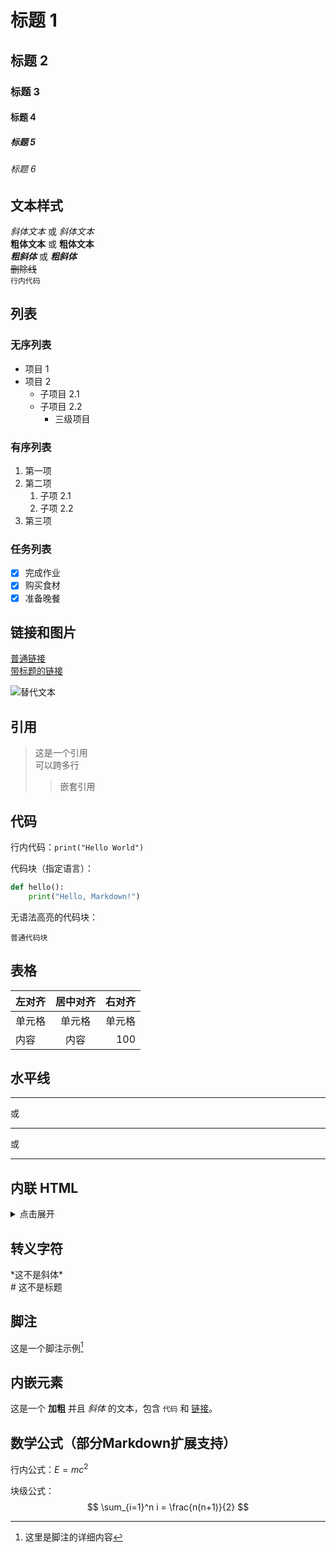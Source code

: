 # 标题 1
## 标题 2
### 标题 3
#### 标题 4
##### 标题 5
###### 标题 6

## 文本样式

*斜体文本* 或 _斜体文本_  
**粗体文本** 或 __粗体文本__  
***粗斜体*** 或 ___粗斜体___  
~~删除线~~  
`行内代码`

## 列表

### 无序列表
- 项目 1
- 项目 2
  - 子项目 2.1
  - 子项目 2.2
    - 三级项目

### 有序列表
1. 第一项
2. 第二项
   1. 子项 2.1
   2. 子项 2.2
3. 第三项

### 任务列表
- [x] 完成作业
- [x] 购买食材
- [x] 准备晚餐

## 链接和图片

[普通链接](https://example.com)  
[带标题的链接](https://example.com "示例网站")  

![替代文本](https://example.com/image.jpg "图片标题")  

## 引用

> 这是一个引用  
> 可以跨多行
>
> > 嵌套引用

## 代码

行内代码：`print("Hello World")`

代码块（指定语言）：
```python
def hello():
    print("Hello, Markdown!")
```

无语法高亮的代码块：
```
普通代码块
```

## 表格

| 左对齐 | 居中对齐 | 右对齐 |
|:-------|:--------:|-------:|
| 单元格 |  单元格  | 单元格 |
| 内容   |  内容    |   100  |

## 水平线

---
或
***
或
___

## 内联 HTML

<details>
<summary>点击展开</summary>
隐藏的内容
</details>

## 转义字符

\*这不是斜体\*  
\# 这不是标题  

## 脚注

这是一个脚注示例[^note]

[^note]: 这里是脚注的详细内容

## 内嵌元素

这是一个 **加粗** 并且 *斜体* 的文本，包含 `代码` 和 [链接](#)。

## 数学公式（部分Markdown扩展支持）

行内公式：$E=mc^2$

块级公式：
$$
\sum_{i=1}^n i = \frac{n(n+1)}{2}
$$
